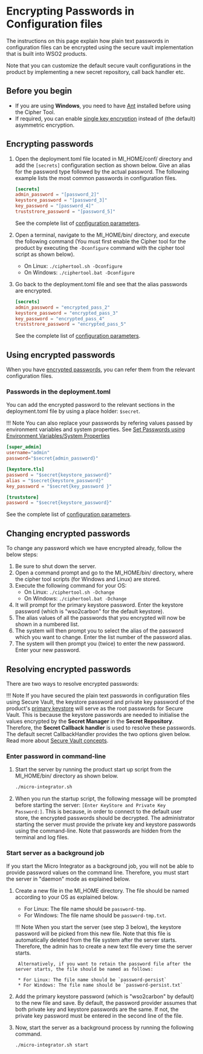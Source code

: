 # Encrypting Passwords in Configuration files

The instructions on this page explain how plain text passwords in configuration files can be encrypted using the secure vault implementation that is built into WSO2 products. 

Note that you can customize the default secure vault configurations in the product by implementing a new secret repository, call back handler etc.

## Before you begin

- If you are using **Windows**, you need to have [Ant](http://ant.apache.org/) installed before using the Cipher Tool.
- If required, you can enable [single key encryption](../../setup/security/single_key_encryption.md) instead of (the default) asymmetric encryption.

## Encrypting passwords

1. Open the deployment.toml file located in MI_HOME/conf/ directory and add the `[secrets]` configuration section as shown below. Give an alias for the password type followed by the actual password. The following example lists the most common passwords in configuration files.

    ```toml
    [secrets]
    admin_password = "[password_2]"
    keystore_password = "[password_3]"
    key_password = "[password_4]"
    truststrore_password = "[password_5]"
    ```

    See the complete list of [configuration parameters](../../references/config-catalog.md#secret-passwords).

2. Open a terminal, navigate to the MI_HOME/bin/ directory, and execute the following command (You must first enable the Cipher tool for the product by executing the `-Dconfigure` command with the cipher tool script as shown below).
    * On Linux: `./ciphertool.sh -Dconfigure`
    * On Windows: `./ciphertool.bat -Dconfigure`

3. Go back to the deployment.toml file and see that the alias passwords are encrypted.

    ```toml
    [secrets]
    admin_password = "encrypted_pass_2"
    keystore_password = "encrypted_pass_3"
    key_password = "encrypted_pass_4"
    truststrore_password = "encrypted_pass_5"
    ```

    See the complete list of [configuration parameters](../../references/config-catalog.md#secret-passwords).

## Using encrypted passwords
When you have [encrypted passwords](#encrypting-passwords), you can refer them from the relevant configuration files.

### Passwords in the deployment.toml

You can add the encrypted password to the relevant sections in the deployment.toml file by using a place holder: `$secret`. 

!!! Note
    You can also replace your passwords by refering values passed by environment variables and system properties. See [Set Passwords using Environment Variables/System Properties](../../setup/security/replace_passwords_with_sys_properties.md)

```toml
[super_admin]
username="admin"
password="$secret{admin_password}"

[keystore.tls]
password = "$secret{keystore_password}" 
alias = "$secret{keystore_password}" 
key_password = "$secret{key_password }"  

[truststore]                  
password = "$secret{keystore_password}" 
```

See the complete list of [configuration parameters](../../references/config-catalog.md).

## Changing encrypted passwords

To change any password which we have encrypted already, follow the below steps:

1. Be sure to shut down the server.
2. Open a command prompt and go to the MI_HOME/bin/ directory, where the cipher tool scripts (for Windows and Linux) are stored.
3. Execute the following command for your OS:
    * On Linux: `./ciphertool.sh -Dchange`
    * On Windows: `./ciphertool.bat -Dchange`
4. It will prompt for the primary keystore password. Enter the keystore password (which is "wso2carbon" for the default keystore).
5. The alias values of all the passwords that you encrypted will now be shown in a numbered list.
6. The system will then prompt you to select the alias of the password which you want to change. Enter the list number of the password alias.
7. The system will then prompt you (twice) to enter the new password. Enter your new password.

## Resolving encrypted passwords

There are two ways to resolve encrypted passwords:

!!! Note
    If you have secured the plain text passwords in configuration files using Secure Vault, the keystore password and private key password of the product's [primary keystore](../../setup/security/configuring_keystores.md) will serve as the root passwords for Secure Vault. This is because the keystore passwords are needed to initialise the values encrypted by the **Secret Manager** in the **Secret Repository**. Therefore, the **Secret Callback handler** is used to resolve these passwords. The default secret CallbackHandler provides the two options given below. Read more about [Secure Vault concepts](../../references/security/customizing-secure-vault.md).

### Enter password in command-line
1. Start the server by running the product start up script from the MI_HOME/bin/ directory as shown below.
   ```bash
   ./micro-integrator.sh
   ```
2. When you run the startup script, the following message will be prompted before starting the server: `[Enter KeyStore and Private Key Password:]`. This is because, in order to connect to the default user store, the encrypted passwords should be decrypted. The administrator starting the server must provide the private key and keystore passwords using the command-line. Note that passwords are hidden from the terminal and log files.

### Start server as a background job

If you start the Micro Integrator as a background job, you will not be able to provide password values on the command line. Therefore, you must start the server in "daemon" mode as explained below.

1. Create a new file in the MI_HOME directory. The file should be named according to your OS as explained below.

    * For Linux: The file name should be `password-tmp`.
    * For Windows: The file name should be `password-tmp.txt`.

    !!! Note
        When you start the server (see step 3 below), the keystore password will be picked from this new file. Note that this file is automatically deleted from the file system after the server starts. Therefore, the admin has to create a new text file every time the server starts.

        Alternatively, if you want to retain the password file after the server starts, the file should be named as follows:

        * For Linux: The file name should be `password-persist`
        * For Windows: The file name should be `password-persist.txt`

2. Add the primary keystore password (which is "wso2carbon" by default) to the new file and save. By default, the password provider assumes that both private key and keystore passwords are the same. If not, the private key password must be entered in the second line of the file.

3. Now, start the server as a background process by running the following command.
   ```bash
   ./micro-integrator.sh start
   ```
